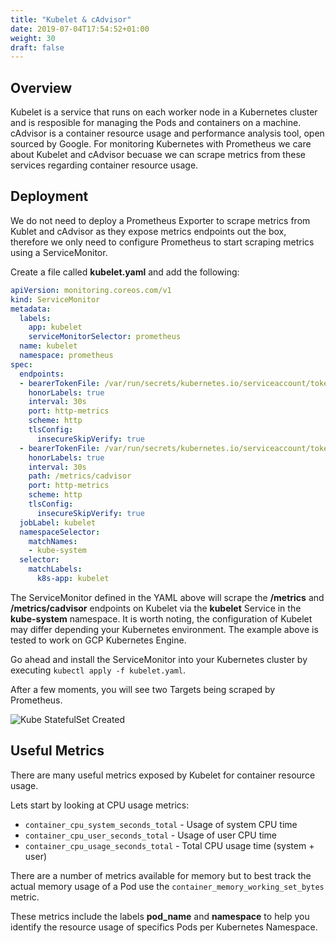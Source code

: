 ```yaml
---
title: "Kubelet & cAdvisor"
date: 2019-07-04T17:54:52+01:00
weight: 30
draft: false
---
```


## Overview

Kubelet is a service that runs on each worker node in a Kubernetes cluster and is resposible for managing the Pods and containers on a machine. cAdvisor is a container resource usage and performance analysis tool, open sourced by Google. For monitoring Kubernetes with Prometheus we care about Kubelet and cAdvisor becuase we can scrape metrics from these services regarding container resource usage.

## Deployment

We do not need to deploy a Prometheus Exporter to scrape metrics from Kublet and cAdvisor as they expose metrics endpoints out the box, therefore we only need to configure Prometheus to start scraping metrics using a ServiceMonitor.

Create a file called **kubelet.yaml** and add the following:

```yaml
apiVersion: monitoring.coreos.com/v1
kind: ServiceMonitor
metadata:
  labels:
    app: kubelet
    serviceMonitorSelector: prometheus
  name: kubelet
  namespace: prometheus
spec:
  endpoints:
  - bearerTokenFile: /var/run/secrets/kubernetes.io/serviceaccount/token
    honorLabels: true
    interval: 30s
    port: http-metrics
    scheme: http
    tlsConfig:
      insecureSkipVerify: true
  - bearerTokenFile: /var/run/secrets/kubernetes.io/serviceaccount/token
    honorLabels: true
    interval: 30s
    path: /metrics/cadvisor
    port: http-metrics
    scheme: http
    tlsConfig:
      insecureSkipVerify: true
  jobLabel: kubelet
  namespaceSelector:
    matchNames:
    - kube-system
  selector:
    matchLabels:
      k8s-app: kubelet
```

The ServiceMonitor defined in the YAML above will scrape the **/metrics** and **/metrics/cadvisor** endpoints on Kubelet via the **kubelet** Service in the **kube-system** namespace. It is worth noting, the configuration of Kubelet may differ depending your Kubernetes environment. The example above is tested to work on GCP Kubernetes Engine.

Go ahead and install the ServiceMonitor into your Kubernetes cluster by executing `kubectl apply -f kubelet.yaml`.

After a few moments, you will see two Targets being scraped by Prometheus.

![Kube StatefulSet Created](/monitoring-kubernetes/metrics/kubelet-cadvisor/images/kubelet.png?classes=shadow&width=55pc)

## Useful Metrics

There are many useful metrics exposed by Kubelet for container resource usage.

Lets start by looking at CPU usage metrics:

* `container_cpu_system_seconds_total` - Usage of system CPU time
* `container_cpu_user_seconds_total` - Usage of user CPU time
* `container_cpu_usage_seconds_total` - Total CPU usage time (system + user)

There are a number of metrics available for memory but to best track the actual memory usage of a Pod use the `container_memory_working_set_bytes` metric.

These metrics include the labels **pod_name** and **namespace** to help you identify the resource usage of specifics Pods per Kubernetes Namespace.
